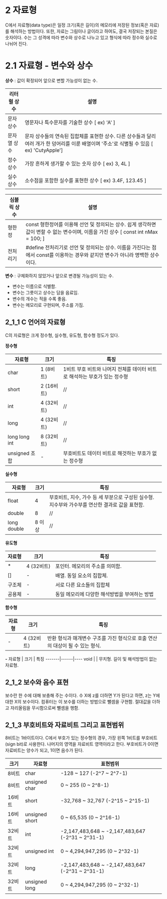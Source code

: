 # 2 자료형

C에서 자료형(data type)은 일정 크기(혹은 길이)의 메모리에 저장된 정보(혹은 자료)를 해석하는 방법이다. 또한, 자료는 그림이나 글이라고 하여도, 결국 저장되는 본질은 숫자이다. 수는 그 성격에 따라 변수와 상수로 나누고 있고 형식에 따라 정수와 실수로 나뉘어 진다.

# 2.1 자료형 - 변수와 상수
**상수** : 값이 확정되어 앞으로 변할 가능성이 없는 수.

   리터럴 상수   | 설명
----------------|-----
문자 상수 |영문자나 특수문자를 기술한 상수 [ ex) 'A' ]
문자열 상수 |문자 상수들의 연속된 집합체를 표현한 상수. 다른 상수들과 달리 여러 개가 한 덩어리를 이룬 배열이며 '주소'로 식별될 수 있음 [ ex) 'CutyApple']
정수 상수 | 가장 흔하게 생가할 수 있는 숫자 상수 [ ex) 3, 4L ]
실수 상수 | 소수점을 포함한 실수를 표현한 상수 [ ex) 3.4F, 123.45 ]

   심볼릭 상수   | 설명
----------------|------
형한정 | const 형한정어를 이용해 선언 및 정의되는 상수. 쉽게 생각하면 값이 변할 수 없는 변수이며, 이름을 가진 상수 [ const int nMax = 100; ]
전처리기 | #define 전처리기로 선언 및 정의되는 상수. 이름을 가진다는 점에서 const를 이용하는 경우와 같지만 변수가 아니라 명백한 상수이다.

**변수** : 구체화하지 않았거나 앞으로 변경될 가능성이 있는 수.
* 변수는 이름으로 식별함.
* 변수는 그릇이고 상수는 담을 음료임.
* 변수의 개수는 적을 수록 좋음.
* 변수는 메모리로 구현되며, 주소를 가짐.

## 2_1_1 C 언어의 자료형
C의 자료형은 크게 정수형, 실수형, 유도형, 함수형 정도가 있다.

**정수형**   

 자료형 | 크기 | 특징
-------|------|-----
char | 1 (8비트) |1비트 부호 비트와 나머지 전체를 데이터 비트로 해석하는 부호가 있는 정수형
short | 2 (16비트) | //
int | 4 (32비트) | //
long | 4 (32비트) | //
long long int | 8 (32비트) | //
unsigned 조합 | - | 부호비트도 데이터 비트로 해것하는 부호가 없는 정수형

**실수형**   

 자료형 | 크기 | 특징
 ------|------|-----
 float | 4 | 부호비트, 지수, 가수 등 세 부분으로 구성된 실수형. 지수부와 가수부를 연산한 결과로 값을 표현함.
 double | 8 | //
 long double | 8 이상 | //

 **유도형**   

 자료형 | 크기 | 특징 
 ------|------|------
  * | 4 (32비트) | 포인터. 메모리의 주소를 의미함.
 [] | - | 배열. 동일 요소의 집합체.
 구조체 | - | 서로 다른 요소들의 집합체
 공용체 | - | 동일 메모리에 다양한 해석방법을 부여하는 방법

 **함수형**   

 자료형 | 크기 | 특징
 -------|-----|-----
  - | 4 (32비트) | 반환 형식과 매개변수 구조를 가진 형식으로 호출 연산의 대상이 될 수 있는 형식.


**-**
자료형 | 크기 | 특징
-------|------|----
 void | | 무치형. 길이 및 해석방법이 없는 자료형.

## 2_1_2 보수와 음수 표현
보수란 한 수에 대해 보충해 주는 수이다. 수 X에 z를 더하면 Y가 된다고 하면, z는 Y에 대한 X의 보수이다.
컴퓨터는 이 보수를 더하는 방법으로 뺄셈을 구현함.
절대값을 더하고 자리올림을 무시함으로써 뺄셈을 행함.

## 2_1_3 부호비트와 자료비트 그리고 표현범위
8비트는 1바이트이다. C에서 부호가 있는 정수형의 경우, 가장 왼쪽 1비트를 부호비트(sign bit)로 사용한다. 나머지의 영역을 자료비트 영역이라고 한다. 부호비트가 0이면 자료비트는 양수가 되고, 1이면 음수가 된다. 

 크기 | 자료형 | 표현범위
 ----|--------|--------
 8비트 | char | -128 ~ 127 (-2^7 ~ 2^7-1)
 8비트 | unsigned char | 0 ~ 255 (0 ~ 2^8-1)
 16비트 | short | -32,768 ~ 32,767 (-2^15 ~ 2^15-1)
 16비트 | unsigned short | 0 ~ 65,535 (0 ~ 2^16-1)
 32비트 | int | -2,147,483,648 ~ -2,147,483,647 (-2^31 ~ 2^31-1)
 32비트 | unsigned int | 0 ~ 4,294,947,295 (0 ~ 2^32-1)
 32비트 | long | -2,147,483,648 ~ -2,147,483,647 (-2^31 ~ 2^31-1)
 32비트 | unsigned long | 0 ~ 4,294,947,295 (0 ~ 2^32-1)   

 